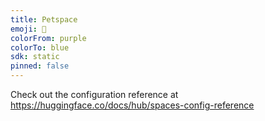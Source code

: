 ```yaml
---
title: Petspace
emoji: 🦀
colorFrom: purple
colorTo: blue
sdk: static
pinned: false
---
```


Check out the configuration reference at https://huggingface.co/docs/hub/spaces-config-reference
